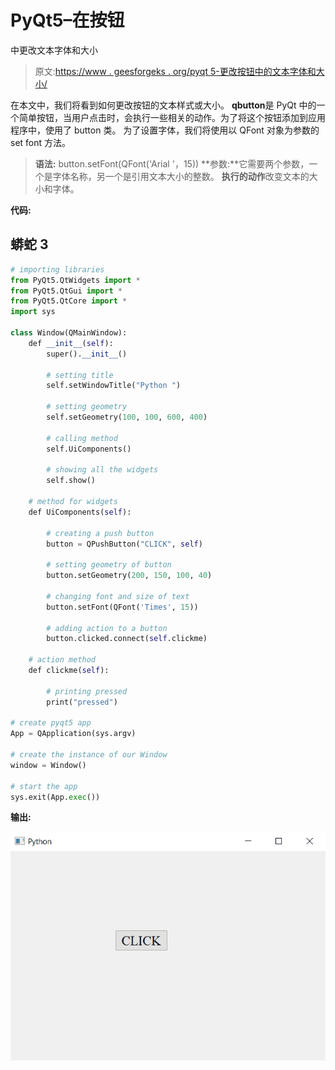 # PyQt5–在按钮

中更改文本字体和大小

> 原文:[https://www . geesforgeks . org/pyqt 5-更改按钮中的文本字体和大小/](https://www.geeksforgeeks.org/pyqt5-change-the-text-font-and-size-in-push-button/)

在本文中，我们将看到如何更改按钮的文本样式或大小。
**qbutton**是 PyQt 中的一个简单按钮，当用户点击时，会执行一些相关的动作。为了将这个按钮添加到应用程序中，使用了 button 类。
为了设置字体，我们将使用以 QFont 对象为参数的 set font 方法。

> **语法:** button.setFont(QFont('Arial '，15))
> **参数:**它需要两个参数，一个是字体名称，另一个是引用文本大小的整数。
> **执行的动作**改变文本的大小和字体。

**代码:**

## 蟒蛇 3

```py
# importing libraries
from PyQt5.QtWidgets import *
from PyQt5.QtGui import *
from PyQt5.QtCore import *
import sys

class Window(QMainWindow):
    def __init__(self):
        super().__init__()

        # setting title
        self.setWindowTitle("Python ")

        # setting geometry
        self.setGeometry(100, 100, 600, 400)

        # calling method
        self.UiComponents()

        # showing all the widgets
        self.show()

    # method for widgets
    def UiComponents(self):

        # creating a push button
        button = QPushButton("CLICK", self)

        # setting geometry of button
        button.setGeometry(200, 150, 100, 40)

        # changing font and size of text
        button.setFont(QFont('Times', 15))

        # adding action to a button
        button.clicked.connect(self.clickme)

    # action method
    def clickme(self):

        # printing pressed
        print("pressed")

# create pyqt5 app
App = QApplication(sys.argv)

# create the instance of our Window
window = Window()

# start the app
sys.exit(App.exec())
```

**输出:**

![](img/7e15596ef65fa48ca6a0fcb63f56f41c.png)